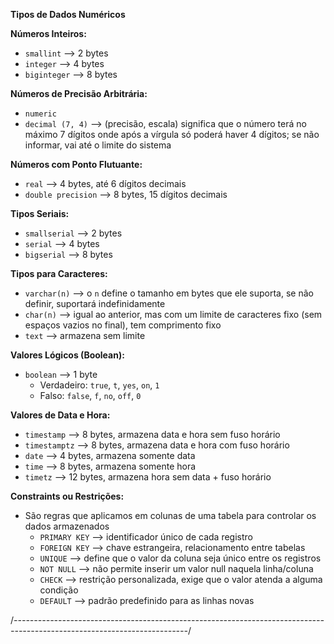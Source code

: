 **Tipos de Dados Numéricos**

**Números Inteiros:**

- `smallint` --> 2 bytes
- `integer` --> 4 bytes
- `biginteger` --> 8 bytes

**Números de Precisão Arbitrária:**

- `numeric`
- `decimal (7, 4)` --> (precisão, escala) significa que o número terá no máximo 7 dígitos onde após a vírgula só poderá haver 4 dígitos; se não informar, vai até o limite do sistema

**Números com Ponto Flutuante:**

- `real` --> 4 bytes, até 6 dígitos decimais
- `double precision` --> 8 bytes, 15 dígitos decimais

**Tipos Seriais:**

- `smallserial` --> 2 bytes
- `serial` --> 4 bytes
- `bigserial` --> 8 bytes

**Tipos para Caracteres:**

- `varchar(n)` --> o `n` define o tamanho em bytes que ele suporta, se não definir, suportará indefinidamente
- `char(n)` --> igual ao anterior, mas com um limite de caracteres fixo (sem espaços vazios no final), tem comprimento fixo
- `text` --> armazena sem limite

**Valores Lógicos (Boolean):**

- `boolean` --> 1 byte
  - Verdadeiro: `true`, `t`, `yes`, `on`, `1`
  - Falso: `false`, `f`, `no`, `off`, `0`

**Valores de Data e Hora:**

- `timestamp` --> 8 bytes, armazena data e hora sem fuso horário
- `timestamptz` --> 8 bytes, armazena data e hora com fuso horário
- `date` --> 4 bytes, armazena somente data
- `time` --> 8 bytes, armazena somente hora
- `timetz` --> 12 bytes, armazena hora sem data + fuso horário

**Constraints ou Restrições:**

- São regras que aplicamos em colunas de uma tabela para controlar os dados armazenados
  - `PRIMARY KEY` --> identificador único de cada registro
  - `FOREIGN KEY` --> chave estrangeira, relacionamento entre tabelas
  - `UNIQUE` --> define que o valor da coluna seja único entre os registros
  - `NOT NULL` --> não permite inserir um valor null naquela linha/coluna
  - `CHECK` --> restrição personalizada, exige que o valor atenda a alguma condição
  - `DEFAULT` --> padrão predefinido para as linhas novas

/_-------------------------------------------------------------------------------------------------------------------------_/
